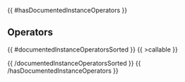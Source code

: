 {{ #hasDocumentedInstanceOperators }}
## Operators

{{ #documentedInstanceOperatorsSorted }}
{{ >callable }}

{{ /documentedInstanceOperatorsSorted }}
{{ /hasDocumentedInstanceOperators }}